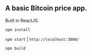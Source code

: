 ## A basic Bitcoin price app.
Built in ReactJS.

`npm install`

`npm start` | `http://localhost:3000/`

`npm build`
